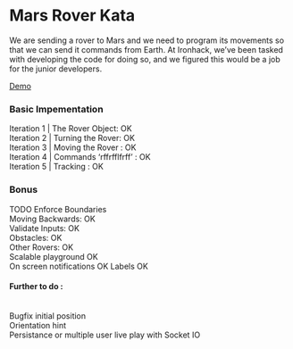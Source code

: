 # Mars Rover Kata
<p>We are sending a rover to Mars and we need to program its movements so that we can send it commands from Earth. At Ironhack, we’ve been tasked with developing the code for doing so, and we figured this would be a job for the junior developers.<p>
<a href="https://nasarover.herokuapp.com">Demo<a/>

<h3>Basic Impementation</h3>
Iteration 1 | The Rover Object: OK<br>
Iteration 2 | Turning the Rover: OK<br>
Iteration 3 | Moving the Rover : OK<br>
Iteration 4 | Commands ‘rffrfflfrff’ : OK<br>
Iteration 5 | Tracking : OK<br>

<h3>Bonus</h3>
TODO Enforce Boundaries<br>
Moving Backwards: OK <br>
Validate Inputs: OK<br>
Obstacles: OK <br>
Other Rovers: OK<br>
Scalable playground OK<br>
On screen notifications OK
Labels OK

<h4>Further to do :</h4>
<br> Bugfix initial position
<br> Orientation hint
<br> Persistance or multiple user live play with Socket IO

